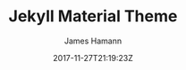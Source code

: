 ---
title: "Jekyll Material Theme"
github: https://github.com/jameshamann/jekyll-material-theme
demo: https://jameshamann.com
author: James Hamann

ssg:
  - Jekyll
cms:
  - No Cms
date: 2017-11-27T21:19:23Z
github_branch: master
stale: true
---